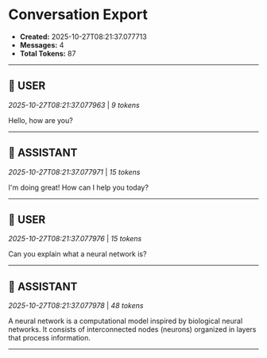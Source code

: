 # Conversation Export

- **Created:** 2025-10-27T08:21:37.077713
- **Messages:** 4
- **Total Tokens:** 87

---

## 👤 USER

*2025-10-27T08:21:37.077963* | *9 tokens*

Hello, how are you?

---

## 🤖 ASSISTANT

*2025-10-27T08:21:37.077971* | *15 tokens*

I'm doing great! How can I help you today?

---

## 👤 USER

*2025-10-27T08:21:37.077976* | *15 tokens*

Can you explain what a neural network is?

---

## 🤖 ASSISTANT

*2025-10-27T08:21:37.077978* | *48 tokens*

A neural network is a computational model inspired by biological neural networks. It consists of interconnected nodes (neurons) organized in layers that process information.

---
